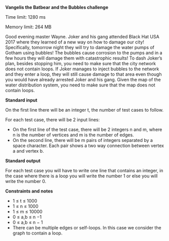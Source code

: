 **Vangelis the Batbear and the Bubbles challenge**


Time limit: 1280 ms

Memory limit: 264 MB



Good evening master Wayne. 
Joker and his gang attended Black Hat USA 2017 where they learned of a new way on how to damage our city! Specifically, tomorrow night they will try to damage the water pumps of Gotham using bubbles! 
The bubbles cause corrosion to the pumps and in a few hours they will damage them with catastrophic results! To dash Joker’s plan, besides stopping him, you need to make sure that the city network does not contain loops. 
If Joker manages to inject bubbles to the network and they enter a loop, they will still cause damage to that area even though you would have already arrested Joker and his gang. 
Given the map of the water distribution system, you need to make sure that the map does not contain loops. 

**Standard input** 

On the first line there will be an integer t, the number of test cases to follow. 

For each test case, there will be 2 input lines: 

- On the first line of the test case, there will be 2 integers n and m, where n is the number of vertices and m is the number of edges. 
- On the second line, there will be m pairs of integers separated by a space character. Each pair shows a two way connection between vertex a and vertex b.

**Standard output**

For each test case you will have to write one line that contains an integer, in the case where there is a loop you will write the number 1 or else you will write the number 0. 

**Constraints and notes**

- 1 ≤ t ≤ 1000
- 1 ≤ n ≤ 1000 
- 1 ≤ m ≤ 10000
- 0 ≤ a,b ≤ n −1
- 0 ≤ a,b ≤ n − 1 
- There can be multiple edges or self-loops. In this case we consider the graph to contain a loop.
